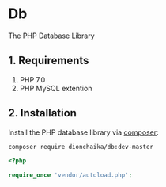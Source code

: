 # Db
The PHP Database Library

## 1. Requirements

1. PHP 7.0
2. PHP MySQL extention

## 2. Installation

Install the PHP database library via [composer](https://getcomposer.org/):

```bash
composer require dionchaika/db:dev-master
```

```php
<?php

require_once 'vendor/autoload.php';
```
